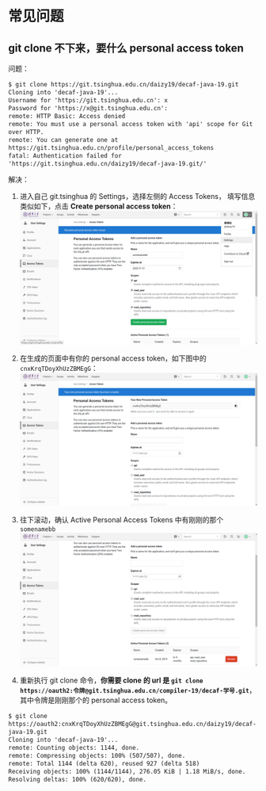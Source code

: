 # 常见问题
## git clone 不下来，要什么 personal access token
问题：
```
$ git clone https://git.tsinghua.edu.cn/daizy19/decaf-java-19.git
Cloning into 'decaf-java-19'...
Username for 'https://git.tsinghua.edu.cn': x
Password for 'https://x@git.tsinghua.edu.cn':
remote: HTTP Basic: Access denied
remote: You must use a personal access token with 'api' scope for Git over HTTP.
remote: You can generate one at https://git.tsinghua.edu.cn/profile/personal_access_tokens
fatal: Authentication failed for 'https://git.tsinghua.edu.cn/daizy19/decaf-java-19.git/'
```

解决：
1. 进入自己 git.tsinghua 的 Settings，选择左侧的 Access Tokens，
    填写信息类似如下，点击 **Create personal access token**：
![](assets/git-1.png)

2. 在生成的页面中有你的 personal access token，如下图中的 `cnxKrqTDoyXhUzZBMEgG`：
![](assets/git-2.png)

3. 往下滚动，确认 Active Personal Access Tokens 中有刚刚的那个 `somenamebb`
![](assets/git-3.png)

4. 重新执行 git clone 命令，**你需要 clone 的 url 是 `git clone https://oauth2:令牌@git.tsinghua.edu.cn/compiler-19/decaf-学号.git`**，其中令牌是刚刚那个的 personal access token。
```
$ git clone https://oauth2:cnxKrqTDoyXhUzZBMEgG@git.tsinghua.edu.cn/daizy19/decaf-java-19.git
Cloning into 'decaf-java-19'...
remote: Counting objects: 1144, done.
remote: Compressing objects: 100% (507/507), done.
remote: Total 1144 (delta 620), reused 927 (delta 518)
Receiving objects: 100% (1144/1144), 276.05 KiB | 1.18 MiB/s, done.
Resolving deltas: 100% (620/620), done.
```
